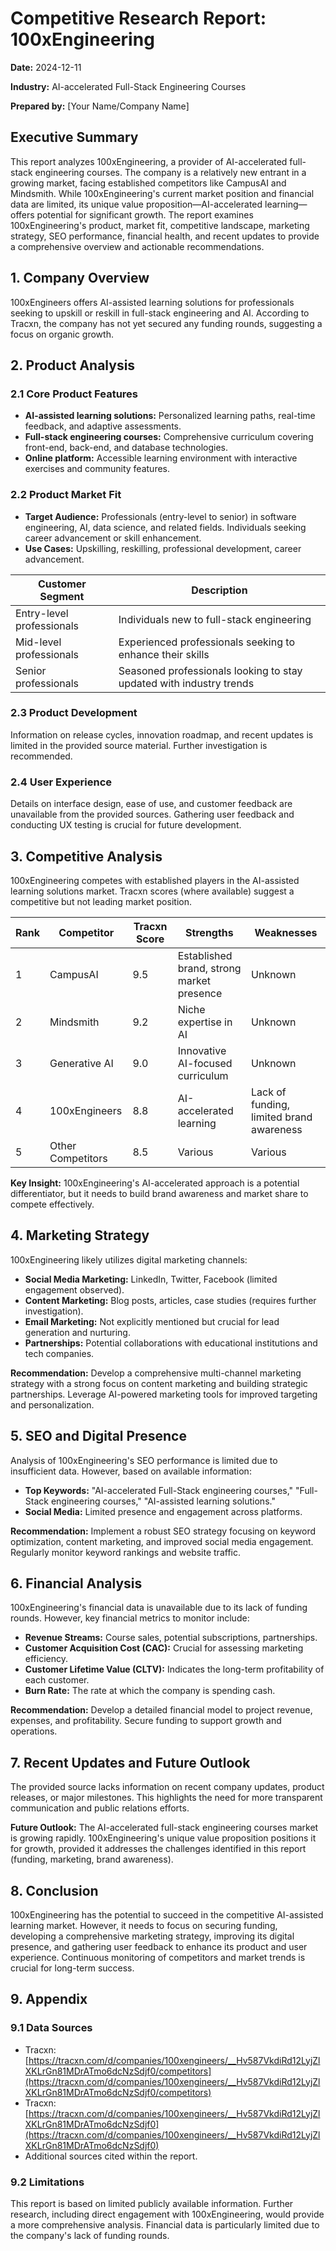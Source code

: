 # Competitive Research Report: 100xEngineering

**Date:** 2024-12-11

**Industry:** AI-accelerated Full-Stack Engineering Courses

**Prepared by:**  [Your Name/Company Name]


## Executive Summary

This report analyzes 100xEngineering, a provider of AI-accelerated full-stack engineering courses.  The company is a relatively new entrant in a growing market, facing established competitors like CampusAI and Mindsmith.  While 100xEngineering's current market position and financial data are limited, its unique value proposition—AI-accelerated learning—offers potential for significant growth.  The report examines 100xEngineering's product, market fit, competitive landscape, marketing strategy, SEO performance, financial health, and recent updates to provide a comprehensive overview and actionable recommendations.


## 1. Company Overview

100xEngineers offers AI-assisted learning solutions for professionals seeking to upskill or reskill in full-stack engineering and AI.  According to Tracxn, the company has not yet secured any funding rounds, suggesting a focus on organic growth.


## 2. Product Analysis

### 2.1 Core Product Features

* **AI-assisted learning solutions:** Personalized learning paths, real-time feedback, and adaptive assessments.
* **Full-stack engineering courses:** Comprehensive curriculum covering front-end, back-end, and database technologies.
* **Online platform:** Accessible learning environment with interactive exercises and community features.

### 2.2 Product Market Fit

* **Target Audience:** Professionals (entry-level to senior) in software engineering, AI, data science, and related fields. Individuals seeking career advancement or skill enhancement.
* **Use Cases:** Upskilling, reskilling, professional development, career advancement.

| Customer Segment | Description |
|---|---|
| Entry-level professionals | Individuals new to full-stack engineering |
| Mid-level professionals | Experienced professionals seeking to enhance their skills |
| Senior professionals | Seasoned professionals looking to stay updated with industry trends |


### 2.3 Product Development

Information on release cycles, innovation roadmap, and recent updates is limited in the provided source material.  Further investigation is recommended.

### 2.4 User Experience

Details on interface design, ease of use, and customer feedback are unavailable from the provided sources.  Gathering user feedback and conducting UX testing is crucial for future development.


## 3. Competitive Analysis

100xEngineering competes with established players in the AI-assisted learning solutions market.  Tracxn scores (where available) suggest a competitive but not leading market position.

| Rank | Competitor      | Tracxn Score | Strengths                               | Weaknesses                               |
|-----|-----------------|---------------|-------------------------------------------|-------------------------------------------|
| 1   | CampusAI        | 9.5           | Established brand, strong market presence | Unknown                                   |
| 2   | Mindsmith       | 9.2           | Niche expertise in AI                     | Unknown                                   |
| 3   | Generative AI   | 9.0           | Innovative AI-focused curriculum          | Unknown                                   |
| 4   | 100xEngineers   | 8.8           | AI-accelerated learning                   | Lack of funding, limited brand awareness |
| 5   | Other Competitors | 8.5           |  Various                                  | Various                                  |


**Key Insight:** 100xEngineering's AI-accelerated approach is a potential differentiator, but it needs to build brand awareness and market share to compete effectively.


## 4. Marketing Strategy

100xEngineering likely utilizes digital marketing channels:

* **Social Media Marketing:** LinkedIn, Twitter, Facebook (limited engagement observed).
* **Content Marketing:** Blog posts, articles, case studies (requires further investigation).
* **Email Marketing:**  Not explicitly mentioned but crucial for lead generation and nurturing.
* **Partnerships:**  Potential collaborations with educational institutions and tech companies.

**Recommendation:** Develop a comprehensive multi-channel marketing strategy with a strong focus on content marketing and building strategic partnerships.  Leverage AI-powered marketing tools for improved targeting and personalization.


## 5. SEO and Digital Presence

Analysis of 100xEngineering's SEO performance is limited due to insufficient data. However, based on available information:

* **Top Keywords:**  "AI-accelerated Full-Stack engineering courses," "Full-Stack engineering courses," "AI-assisted learning solutions."
* **Social Media:**  Limited presence and engagement across platforms.

**Recommendation:** Implement a robust SEO strategy focusing on keyword optimization, content marketing, and improved social media engagement.  Regularly monitor keyword rankings and website traffic.


## 6. Financial Analysis

100xEngineering's financial data is unavailable due to its lack of funding rounds.  However, key financial metrics to monitor include:

* **Revenue Streams:** Course sales, potential subscriptions, partnerships.
* **Customer Acquisition Cost (CAC):**  Crucial for assessing marketing efficiency.
* **Customer Lifetime Value (CLTV):**  Indicates the long-term profitability of each customer.
* **Burn Rate:**  The rate at which the company is spending cash.

**Recommendation:**  Develop a detailed financial model to project revenue, expenses, and profitability.  Secure funding to support growth and operations.


## 7. Recent Updates and Future Outlook

The provided source lacks information on recent company updates, product releases, or major milestones.  This highlights the need for more transparent communication and public relations efforts.

**Future Outlook:** The AI-accelerated full-stack engineering courses market is growing rapidly.  100xEngineering's unique value proposition positions it for growth, provided it addresses the challenges identified in this report (funding, marketing, brand awareness).


## 8. Conclusion

100xEngineering has the potential to succeed in the competitive AI-assisted learning market.  However, it needs to focus on securing funding, developing a comprehensive marketing strategy, improving its digital presence, and gathering user feedback to enhance its product and user experience.  Continuous monitoring of competitors and market trends is crucial for long-term success.


## 9. Appendix

### 9.1 Data Sources

* Tracxn: [https://tracxn.com/d/companies/100xengineers/__Hv587VkdiRd12LyjZlXKLrGn81MDrATmo6dcNzSdjf0/competitors](https://tracxn.com/d/companies/100xengineers/__Hv587VkdiRd12LyjZlXKLrGn81MDrATmo6dcNzSdjf0/competitors)
* Tracxn: [https://tracxn.com/d/companies/100xengineers/__Hv587VkdiRd12LyjZlXKLrGn81MDrATmo6dcNzSdjf0](https://tracxn.com/d/companies/100xengineers/__Hv587VkdiRd12LyjZlXKLrGn81MDrATmo6dcNzSdjf0)
* Additional sources cited within the report.


### 9.2  Limitations

This report is based on limited publicly available information.  Further research, including direct engagement with 100xEngineering, would provide a more comprehensive analysis.  Financial data is particularly limited due to the company's lack of funding rounds.

